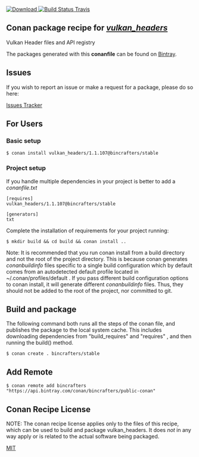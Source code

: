 [![Download](https://api.bintray.com/packages/bincrafters/public-conan/vulkan_headers%3Abincrafters/images/download.svg) ](https://bintray.com/bincrafters/public-conan/vulkan_headers%3Abincrafters/_latestVersion)
[![Build Status Travis](https://travis-ci.com/bincrafters/conan-vulkan_headers.svg?branch=stable%2F1.1.107)](https://travis-ci.com/bincrafters/conan-vulkan_headers)

## Conan package recipe for [*vulkan_headers*](https://github.com/KhronosGroup/Vulkan-Headers)

Vulkan Header files and API registry

The packages generated with this **conanfile** can be found on [Bintray](https://bintray.com/bincrafters/public-conan/vulkan_headers%3Abincrafters).


## Issues

If you wish to report an issue or make a request for a package, please do so here:

[Issues Tracker](https://github.com/bincrafters/community/issues)


## For Users

### Basic setup

    $ conan install vulkan_headers/1.1.107@bincrafters/stable

### Project setup

If you handle multiple dependencies in your project is better to add a *conanfile.txt*

    [requires]
    vulkan_headers/1.1.107@bincrafters/stable

    [generators]
    txt

Complete the installation of requirements for your project running:

    $ mkdir build && cd build && conan install ..

Note: It is recommended that you run conan install from a build directory and not the root of the project directory.  This is because conan generates *conanbuildinfo* files specific to a single build configuration which by default comes from an autodetected default profile located in ~/.conan/profiles/default .  If you pass different build configuration options to conan install, it will generate different *conanbuildinfo* files.  Thus, they should not be added to the root of the project, nor committed to git.


## Build and package

The following command both runs all the steps of the conan file, and publishes the package to the local system cache.  This includes downloading dependencies from "build_requires" and "requires" , and then running the build() method.

    $ conan create . bincrafters/stable




## Add Remote

    $ conan remote add bincrafters "https://api.bintray.com/conan/bincrafters/public-conan"


## Conan Recipe License

NOTE: The conan recipe license applies only to the files of this recipe, which can be used to build and package vulkan_headers.
It does *not* in any way apply or is related to the actual software being packaged.

[MIT](https://github.com/bincrafters/conan-vulkan_headers/blob/stable/1.1.107/LICENSE.md)
